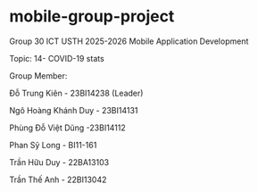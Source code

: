 # mobile-group-project
Group 30 ICT USTH 2025-2026 Mobile Application Development

Topic: 14- COVID-19 stats

Group Member:

Đỗ Trung Kiên - 23BI14238 (Leader)

Ngô Hoàng Khánh Duy - 23BI14131

Phùng Đỗ Việt Dũng -23BI14112

Phan Sỹ Long - BI11-161

Trần Hữu Duy - 22BA13103

Trần Thế Anh - 22BI13042

